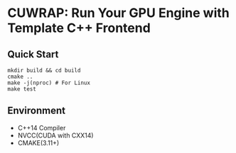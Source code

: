 # CUWRAP: Run Your GPU Engine with Template C++ Frontend

## Quick Start

```shell
mkdir build && cd build
cmake ..
make -j(nproc) # For Linux
make test
```

## Environment

- C++14 Compiler
- NVCC(CUDA with CXX14)
- CMAKE(3.11+)